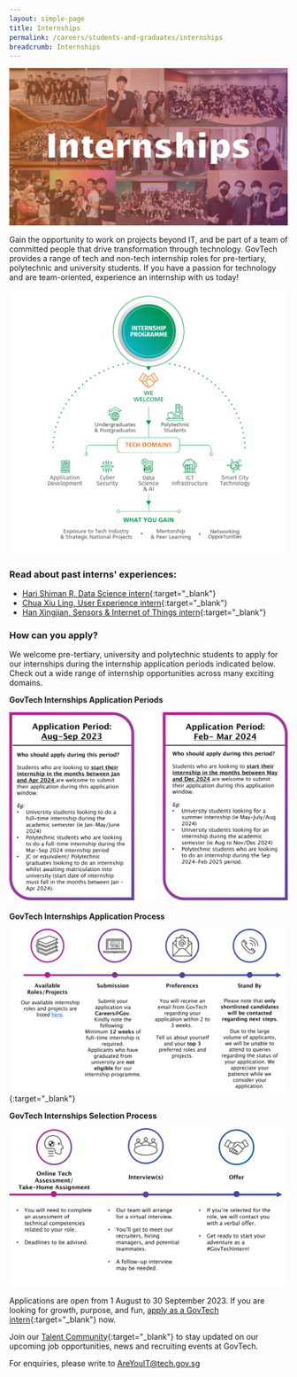 ```yaml
---
layout: simple-page
title: Internships  
permalink: /careers/students-and-graduates/internships
breadcrumb: Internships 
---
```


![GovTech Internships](/images/careers/GovTech-Internships.png)

Gain the opportunity to work on projects beyond IT, and be part of a team of committed people that drive transformation through technology. GovTech provides a range of tech and non-tech internship roles for pre-tertiary, polytechnic and university students. If you have a passion for technology and are team-oriented, experience an internship with us today!

![GovTech Internships Overview](/images/careers/internship-chart-01.png)


### Read about past interns' experiences:

* [Hari Shiman R, Data Science intern](https://medium.com/ytpo-govtech/internship-experience-at-dsaid-a16907042b28){:target="_blank"}
* [Chua Xiu Ling, User Experience intern](https://medium.com/ytpo-govtech/theres-so-much-to-designing-498774d58037){:target="_blank"}
* [Han Xingjian, Sensors & Internet of Things intern](https://medium.com/ytpo-govtech/internship-blog-7b021006e020){:target="_blank"}


### How can you apply?

We welcome pre-tertiary, university and polytechnic students to apply for our internships during the internship application periods indicated below. Check out a wide range of internship opportunities across many exciting domains.

**GovTech Internships Application Periods**

![GovTech Internships Application Periods](/images/careers/GovTech-internship-application-period.png)

**GovTech Internships Application Process**

[![GovTech Internships Application Process](/images/careers/internship-available-roles.png)](https://go.gov.sg/govtechinternshipprojects2024){:target="_blank"}

**GovTech Internships Selection Process**

![GovTech Internships Selection Process](/images/careers/GovTech-internship-selection-process-updated.png)

Applications are open from 1 August to 30 September 2023. If you are looking for growth, purpose, and fun, [apply as a GovTech intern](https://sggovterp.wd102.myworkdayjobs.com/PublicServiceCareers/job/Government-Technology-Agency/GovTech-2024-Internships_JR-10000019866){:target="_blank"} now.

Join our [Talent Community](https://go.gov.sg/govtechtalentcommunity){:target="_blank"} to stay updated on our upcoming job opportunities, news and recruiting events at GovTech.

For enquiries, please write to <AreYouIT@tech.gov.sg>

